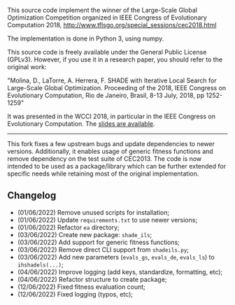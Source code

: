 This source code implement the winner of the Large-Scale Global Optimization Competition organized in IEEE Congress of Evolutionary Computation 2018, http://www.tflsgo.org/special_sessions/cec2018.html

The implementation is done in Python 3, using numpy.

This source code is freely available under the General Public License (GPLv3). However, if you use it in a research paper, you should refer to the original work:

"Molina, D., LaTorre, A. Herrera, F. SHADE with Iterative Local Search for Large-Scale Global Optimization. Proceeding of the 2018, IEEE Congress on Evolutionary Computation, Rio de Janeiro, Brasil, 8-13 July, 2018, pp 1252-1259"

It was presented in the WCCI 2018, in particular in the IEEE Congress on Evolutionary Computation. The [slides are available](https://speakerdeck.com/dmolina/shade-with-iterative-local-search-for-large-scale-global-optimization).

---
This fork fixes a few upstream bugs and update dependencies to newer versions. Additionally, it enables usage of generic fitness functions and remove dependency on the test suite of CEC2013. The code is now intended to be used as a package/library which can be further extended for specific needs while retaining most of the original implementation.

## Changelog

- (01/06/2022) Remove unused scripts for installation;
- (01/06/2022) Update `requirements.txt` to use newer versions;
- (01/06/2022) Refactor `ea` directory;
- (03/06/2022) Create new package: `shade_ils`;
- (03/06/2022) Add support for generic fitness functions;
- (03/06/2022) Remove direct CLI support from `shadeils.py`;
- (03/06/2022) Add new parameters (`evals_gs`, `evals_de`, `evals_ls`) to `ihshadels(...)`;
- (04/06/2022) Improve logging (add keys, standardize, formatting, etc);
- (04/06/2022) Refactor structure to create package;
- (12/06/2022) Fixed fitness evaluation count;
- (12/06/2022) Fixed logging (typos, etc);

